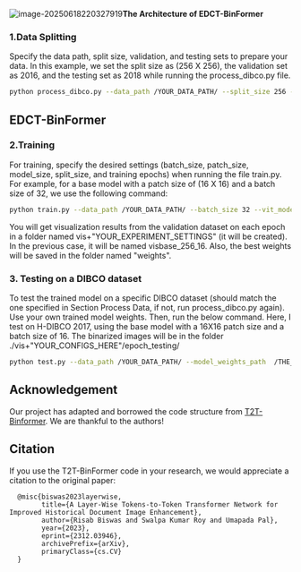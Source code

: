![image-20250618220327919](C:\Users\Leo\AppData\Roaming\Typora\typora-user-images\image-20250618220327919.png)**The Architecture of EDCT-BinFormer**

### 1.Data Splitting

Specify the data path, split size, validation, and testing sets to prepare your data. In this example, we set the split size as (256 X 256), the validation set as 2016, and the testing set as 2018 while running the process_dibco.py file.

```bash
python process_dibco.py --data_path /YOUR_DATA_PATH/ --split_size 256 --testing_dataset 2018 --validation_dataset 2016
```

## EDCT-BinFormer
### 2.Training
For training, specify the desired settings (batch_size, patch_size, model_size, split_size, and training epochs) when running the file train.py. For example, for a base model with a patch size of (16 X 16) and a batch size of 32, we use the following command:

```bash
python train.py --data_path /YOUR_DATA_PATH/ --batch_size 32 --vit_model_size base --vit_patch_size 16 --epochs 151 --split_size 256 --validation_dataset 2016
```
You will get visualization results from the validation dataset on each epoch in a folder named vis+"YOUR_EXPERIMENT_SETTINGS" (it will be created). In the previous case, it will be named visbase_256_16. Also, the best weights will be saved in the folder named "weights".

### 3. Testing on a DIBCO dataset
To test the trained model on a specific DIBCO dataset (should match the one specified in Section Process Data, if not, run process_dibco.py again). Use your own trained model weights. Then, run the below command. Here, I test on H-DIBCO 2017, using the base model with a 16X16 patch size and a batch size of 16. The binarized images will be in the folder ./vis+"YOUR_CONFIGS_HERE"/epoch_testing/ 
```bash
python test.py --data_path /YOUR_DATA_PATH/ --model_weights_path  /THE_MODEL_WEIGHTS_PATH/  --batch_size 16 --vit_model_size base --vit_patch_size 16 --split_size 256 --testing_dataset 2017
```



## Acknowledgement

Our project has adapted and borrowed the code structure from [T2T-Binformer]((https://github.com/RisabBiswas/T2T-BinFormer)). We are thankful to the authors! 


## Citation

If you use the T2T-BinFormer code in your research, we would appreciate a citation to the original paper:
```
  @misc{biswas2023layerwise,
        title={A Layer-Wise Tokens-to-Token Transformer Network for Improved Historical Document Image Enhancement}, 
        author={Risab Biswas and Swalpa Kumar Roy and Umapada Pal},
        year={2023},
        eprint={2312.03946},
        archivePrefix={arXiv},
        primaryClass={cs.CV}
  }
```
